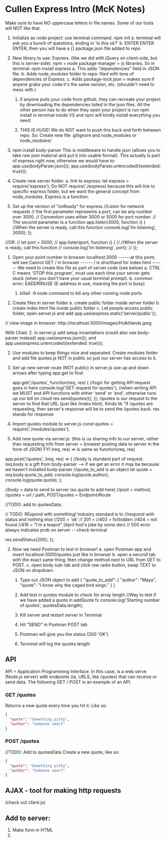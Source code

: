 # Cullen Express Intro (McK Notes)

Make sure to have NO uppercase letters in file names. Some of our tools will NOT like that.

1. Initialize as node project: use terminal command. npm init
   a. terminal will ask you a bunch of questions, ending in 'Is this ok?'
   b. ENTER ENTER ENTER, then you will have a {} package.json file added to repo

1. New library to use: Express. (like we did with jQuery on client-side, but this is server-side). npm = node package manager = js libraries. So in terminal: npm install express
   a. This adds "dependencies" field in JSON file.
   b. Adds node_modules folder to repo: filed with tons of dependencies of Express.
   c. Adds package-lock.json = makes sure if anyone grabs your code it's the same version, etc. (shouldn't need to mess with.)

   1. if anyone pulls your code from github, they can recreate your project by downloading the dependencies listed in the json files. All the other person has to do when they open your project is run npm install in terminal inside VS and npm will kindly install everything you need.

   1. THIS IS HUGE! We do NOT want to push this back and forth between repo. So: Create new file .gitignore and node_modules or node_modules/

1. npm install body-parser
   This is middleware to handle json (allows you to take raw json material and put it into usable format). This actually is part of express right now, otherwise we would have to:
   app.use(bodyParser.json());
   app.use(bodyParser.urlencoded({extended: true}));

1. Create new server folder.
   a. link to express: let express = require('express');
   Do NOT require('./express) because this will link to specific express folder, but we want the general concept from node_modules. Express is a function.

1. Set up the version of "onReady" for express
   //Listen for network requests
   // the first parameter represents a port, can be any number over 3000.
   // Convention uses either 3000 or 5000 for port number.
   // The second parameter is a function
   app.listen(3000, function () {
   //When the server is ready, call this function
   console.log('Im listening', 3000);
   });

//OR:
// let port = 5000;
// app.listen(port, function () {
// //When the server is ready, call this function
// console.log('Im listening', port);
// });

1.  Open your point number in browser
    localhost:3000
    ------at this point, will see Cannot GET / in browser
    ------ / is shorthand for index.html
    ------ We need to create this file as part of server code (see below)
    a. CTRL C means 'STOP this program', must use each time your server gets stuck (when you don't have your usual terminal prompt).
    b. common error: EADDRINUSE (E-address in use, meaning the port is busy)

    1. killall -9 node command to kill any other running node ports

1.  Create files in server folder
    a. create public folder inside server folder
    b. create index.html file inside public folder
    c. Let people access public folder, open server.js and add
    app.use(express.static('server/public'));

// view image in browser: http://localhost:3000/images/HulkHands.jpeg

With Chad: 2. in server.js add setup incantations (could also use body-parser instead)
app.use(express.json()); and  
app.use(express.urlencoded({extended: true}));

2. Use modules to keep things nice and separated. Create modules folder and add file quotes.js NOT in public so just our server has access to it.

3. Set up new server route (NOT public) in server.js
   use up and down arrows after typing app.get to find:

   app.get('/quotes', function(req, res) {
   //logic for getting API request goes in here
   console.log('GET request for quotes');
   //when writing API we MUST end API functions with either 'send' or 'end', otherwise runs up our bill on cloud
   res.send(quotes());
   });
   /quotes is our request to the server to find that URL (just like /index.html). Kinda lik "If /quotes are requesting, then server's response will be to send the /quotes back.
   res stands for response

4. Import quotes module to server.js
   const quotes = require('./modules/quotes');

5. Add new quote via server.js: (this is us sharing info to our server, rather than requesting info from server = browser posting data to server in the form of JSON)
   FYI (req, res) => is same as function(req, res)

app.post('/quotes', (req, res) => {
//body is standard part of request. req.body is a gift from body-parser --> if we get an error it may be because we haven't installed body-parser
//quote_to_add is an object
let quote = req.body.quote_to_add;
console.log(quote.author);
console.log(quote.quote);
};

//body = data to send to server (so quote to add here)
//post = method, /quotes = url / path, POST/quotes = Endpoint/Route

//TODO: add to quotesData.

// TODO: REspond with something! Industry standard is to
//respond with status and nothing else
//200 = 'ok'
// 201 =
//403 = forbidden
//404 = not found
//418 = "I'm a teapot" (April fool's joke by some dev)
// 500 error always indicates prob on server -- check terminal

res.sendStatus(200);
});

2. Now we need Postman to test in browser!
   a. open Postman app and insert localhost:3000/quotes just like in browser
   b. open a second tab with the exact same thing, then change method next to URL from GET to POST.
   c. open body sub-tab and click raw radio button, swap TEXT to JSON on dropdown.

   1. Type out JSON object to add
      {
      "quote_to_add": {
      "author": "Maya",
      "quote": "I know why the caged bird sings."
      }
      }

   1. Add test in quotes module to check for array length
      //Way to test if we have added a quote in addQuote fx
      console.log('Starting number of quotes', quotesData.length);
   1. Kill server and restart server in Terminal
   1. Hit "SEND" in Postman POST tab
   1. Postman will give you the status (200 'OK')
   1. Terminal will log the quotes.length

## API

API = Application Programming Interface.
In this case, is a web serve (Node.js server) with endpoints (ie, URLS, like /quotes) that can receive or send data. The following GET / POST is an example of an API.

### GET /quotes

Returns a new quote every time you hit it. Like so:

```json
{
  "quote": "Something pithy",
  "author": "Someone smart"
}
```

### POST /quotes

//TODO: Add to quotesData
Create a new quote, like so:

```json
{
  "quote": "Something pithy",
  "author": "Someone smart"
}
```

## AJAX - tool for making http requests

(check out client.js)

## Add to server:

1. Make form in HTML
1.
